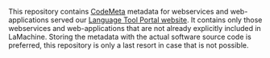 This repository contains [CodeMeta](https://codemeta.github.io/) metadata for webservices and web-applications served our [Language Tool Portal website](https://webservices-lst.science.ru.nl). It contains only those webservices and web-applications that are not already explicitly included in LaMachine. Storing the metadata with the actual software source code is preferred, this repository is only a last resort in case that is not possible.
